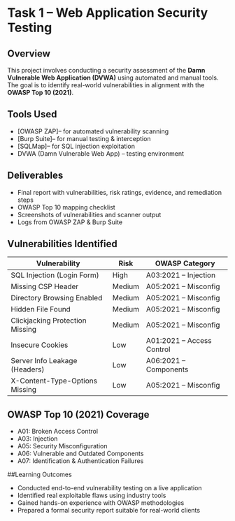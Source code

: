 # Task 1 – Web Application Security Testing

## Overview
This project involves conducting a security assessment of the **Damn Vulnerable Web Application (DVWA)** using automated and manual tools. The goal is to identify real-world vulnerabilities in alignment with the **OWASP Top 10 (2021)**.

## Tools Used
-  [OWASP ZAP]– for automated vulnerability scanning
-  [Burp Suite]– for manual testing & interception
-  [SQLMap]– for SQL injection exploitation
-  DVWA (Damn Vulnerable Web App) – testing environment

##  Deliverables
-  Final report with vulnerabilities, risk ratings, evidence, and remediation steps
-  OWASP Top 10 mapping checklist
-  Screenshots of vulnerabilities and scanner output
-  Logs from OWASP ZAP & Burp Suite


## Vulnerabilities Identified

| Vulnerability                         | Risk   | OWASP Category          |
|--------------------------------------|--------|--------------------------|
| SQL Injection (Login Form)           | High   | A03:2021 – Injection     |
| Missing CSP Header                   | Medium | A05:2021 – Misconfig     |
| Directory Browsing Enabled           | Medium | A05:2021 – Misconfig     |
| Hidden File Found                    | Medium | A05:2021 – Misconfig     |
| Clickjacking Protection Missing      | Medium | A05:2021 – Misconfig     |
| Insecure Cookies                     | Low    | A01:2021 – Access Control|
| Server Info Leakage (Headers)        | Low    | A06:2021 – Components    |
| X-Content-Type-Options Missing       | Low    | A05:2021 – Misconfig     |

## OWASP Top 10 (2021) Coverage

- A01: Broken Access Control
- A03: Injection
- A05: Security Misconfiguration
- A06: Vulnerable and Outdated Components
- A07: Identification & Authentication Failures

##Learning Outcomes
- Conducted end-to-end vulnerability testing on a live application
- Identified real exploitable flaws using industry tools
- Gained hands-on experience with OWASP methodologies
- Prepared a formal security report suitable for real-world clients


